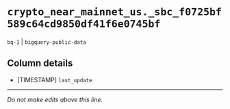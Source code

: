# `crypto_near_mainnet_us._sbc_f0725bf589c64cd9850df41f6e0745bf`
`bq-1` | `bigquery-public-data`

## Column details
* [TIMESTAMP] `last_update`

-------------------------------------------------------------------------------
*Do not make edits above this line.*
